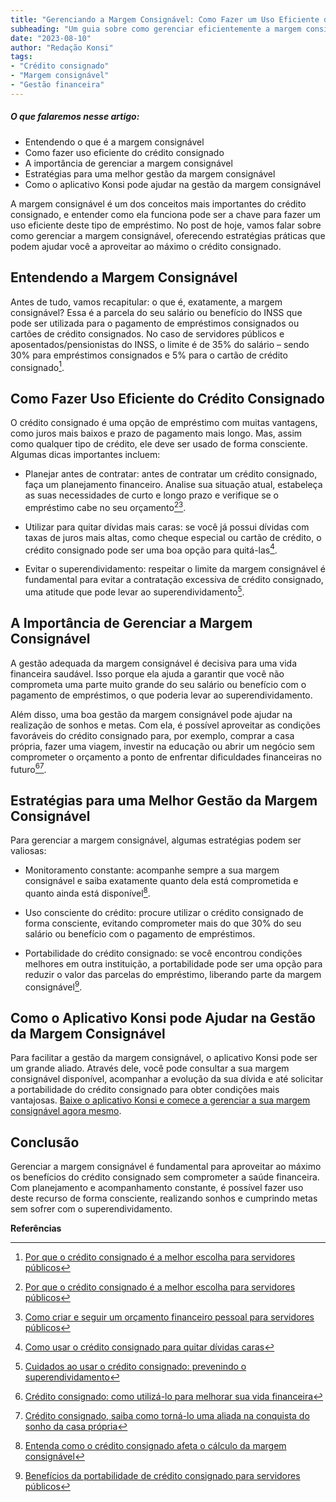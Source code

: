 ```yaml
---
title: "Gerenciando a Margem Consignável: Como Fazer um Uso Eficiente do Crédito Consignado"
subheading: "Um guia sobre como gerenciar eficientemente a margem consignável e como aproveitar ao máximo o crédito consignado"
date: "2023-08-10"
author: "Redação Konsi"
tags:
- "Crédito consignado"
- "Margem consignável"
- "Gestão financeira"
---
```


##### O que falaremos nesse artigo:

- Entendendo o que é a margem consignável
- Como fazer uso eficiente do crédito consignado
- A importância de gerenciar a margem consignável
- Estratégias para uma melhor gestão da margem consignável
- Como o aplicativo Konsi pode ajudar na gestão da margem consignável 

A margem consignável é um dos conceitos mais importantes do crédito consignado, e entender como ela funciona pode ser a chave para fazer um uso eficiente deste tipo de empréstimo. No post de hoje, vamos falar sobre como gerenciar a margem consignável, oferecendo estratégias práticas que podem ajudar você a aproveitar ao máximo o crédito consignado.

## Entendendo a Margem Consignável

Antes de tudo, vamos recapitular: o que é, exatamente, a margem consignável? Essa é a parcela do seu salário ou benefício do INSS que pode ser utilizada para o pagamento de empréstimos consignados ou cartões de crédito consignados. No caso de servidores públicos e aposentados/pensionistas do INSS, o limite é de 35% do salário – sendo 30% para empréstimos consignados e 5% para o cartão de crédito consignado[^1^].

## Como Fazer Uso Eficiente do Crédito Consignado

O crédito consignado é uma opção de empréstimo com muitas vantagens, como juros mais baixos e prazo de pagamento mais longo. Mas, assim como qualquer tipo de crédito, ele deve ser usado de forma consciente. Algumas dicas importantes incluem:

- Planejar antes de contratar: antes de contratar um crédito consignado, faça um planejamento financeiro. Analise sua situação atual, estabeleça as suas necessidades de curto e longo prazo e verifique se o empréstimo cabe no seu orçamento[^1^][^2^].

- Utilizar para quitar dívidas mais caras: se você já possui dívidas com taxas de juros mais altas, como cheque especial ou cartão de crédito, o crédito consignado pode ser uma boa opção para quitá-las[^3^].

- Evitar o superendividamento: respeitar o limite da margem consignável é fundamental para evitar a contratação excessiva de crédito consignado, uma atitude que pode levar ao superendividamento[^4^].

## A Importância de Gerenciar a Margem Consignável

A gestão adequada da margem consignável é decisiva para uma vida financeira saudável. Isso porque ela ajuda a garantir que você não comprometa uma parte muito grande do seu salário ou benefício com o pagamento de empréstimos, o que poderia levar ao superendividamento. 

Além disso, uma boa gestão da margem consignável pode ajudar na realização de sonhos e metas. Com ela, é possível aproveitar as condições favoráveis do crédito consignado para, por exemplo, comprar a casa própria, fazer uma viagem, investir na educação ou abrir um negócio sem comprometer o orçamento a ponto de enfrentar dificuldades financeiras no futuro[^6^][^7^].

## Estratégias para uma Melhor Gestão da Margem Consignável

Para gerenciar a margem consignável, algumas estratégias podem ser valiosas:

- Monitoramento constante: acompanhe sempre a sua margem consignável e saiba exatamente quanto dela está comprometida e quanto ainda está disponível[^8^].

- Uso consciente do crédito: procure utilizar o crédito consignado de forma consciente, evitando comprometer mais do que 30% do seu salário ou benefício com o pagamento de empréstimos.

- Portabilidade do crédito consignado: se você encontrou condições melhores em outra instituição, a portabilidade pode ser uma opção para reduzir o valor das parcelas do empréstimo, liberando parte da margem consignável[^9^].

## Como o Aplicativo Konsi pode Ajudar na Gestão da Margem Consignável

Para facilitar a gestão da margem consignável, o aplicativo Konsi pode ser um grande aliado. Através dele, você pode consultar a sua margem consignável disponível, acompanhar a evolução da sua dívida e até solicitar a portabilidade do crédito consignado para obter condições mais vantajosas. [Baixe o aplicativo Konsi e comece a gerenciar a sua margem consignável agora mesmo](app.konsi.com.br/download).
 
## Conclusão

Gerenciar a margem consignável é fundamental para aproveitar ao máximo os benefícios do crédito consignado sem comprometer a saúde financeira. Com planejamento e acompanhamento constante, é possível fazer uso deste recurso de forma consciente, realizando sonhos e cumprindo metas sem sofrer com o superendividamento. 

**Referências**

[^1^]: [Por que o crédito consignado é a melhor escolha para servidores públicos](http://konsi.com.br/postagens/por-que-o-credito-consignado-e-a-melhor-escolha-para-servidores-publicos.md)
[^2^]: [Como criar e seguir um orçamento financeiro pessoal para servidores públicos](http://konsi.com.br/postagens/como-criar-e-seguir-um-orcamento-financeiro-pessoal-para-servidores-publicos.md)
[^3^]: [Como usar o crédito consignado para quitar dívidas caras](http://konsi.com.br/postagens/como-usar-o-credito-consignado-para-quitar-dividas-caras.md)
[^4^]: [Cuidados ao usar o crédito consignado: prevenindo o superendividamento](http://konsi.com.br/postagens/cuidados-ao-usar-o-credito-consignado-prevenindo-o-superendividamento.md)
[^6^]: [Crédito consignado: como utilizá-lo para melhorar sua vida financeira](http://konsi.com.br/postagens/credito-consignado-como-utiliza-lo-para-melhorar-sua-vida-financeira.md)
[^7^]: [Crédito consignado, saiba como torná-lo uma aliada na conquista do sonho da casa própria](http://konsi.com.br/postagens/credito-consignado-saiba-como-torna-lo-uma-aliada-na-conquista-do-sonho-da-casa-propria.md)
[^8^]: [Entenda como o crédito consignado afeta o cálculo da margem consignável](http://konsi.com.br/postagens/entenda-como-o-credito-consignado-afeta-o-calculo-da-margem-consignavel.md)
[^9^]: [Benefícios da portabilidade de crédito consignado para servidores públicos](http://konsi.com.br/postagens/beneficios-da-portabilidade-de-credito-consignado-para-servidores-publicos.md)